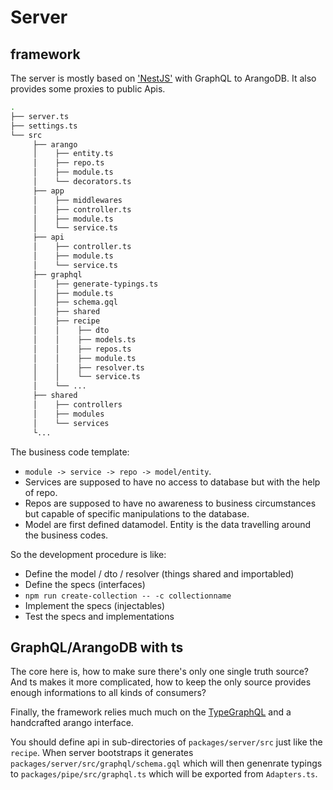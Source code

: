 # Server

## framework

The server is mostly based on ['NestJS'](https://nestjs.com/) with GraphQL to ArangoDB. It also provides some proxies to public Apis.

```bash
.
├── server.ts
├── settings.ts
└── src
     ├── arango
     │    ├── entity.ts
     │    ├── repo.ts
     │    ├── module.ts
     │    └── decorators.ts
     ├── app
     │    ├── middlewares
     │    ├── controller.ts
     │    ├── module.ts
     │    └── service.ts
     ├── api
     │    ├── controller.ts
     │    ├── module.ts
     │    └── service.ts
     ├── graphql
     │    ├── generate-typings.ts
     │    ├── module.ts
     │    ├── schema.gql
     │    ├── shared
     │    ├── recipe
     │    │    ├── dto
     │    │    ├── models.ts
     │    │    ├── repos.ts
     │    │    ├── module.ts
     │    │    ├── resolver.ts
     │    │    └── service.ts
     │    └── ...
     ├── shared
     │    ├── controllers
     │    ├── modules
     │    └── services
     └...
```

The business code template:

- `module -> service -> repo -> model/entity`.
- Services are supposed to have no access to database but with the help of repo.
- Repos are supposed to have no awareness to business circumstances but capable of specific manipulations to the database.
- Model are first defined datamodel. Entity is the data travelling around the business codes.

So the development procedure is like:

- Define the model / dto / resolver (things shared and importabled)
- Define the specs (interfaces)
- `npm run create-collection -- -c collectionname`
- Implement the specs (injectables)
- Test the specs and implementations

## GraphQL/ArangoDB with ts

The core here is, how to make sure there's only one single truth source? And ts makes it more complicated, how to keep the only source provides enough informations to all kinds of consumers?

Finally, the framework relies much much on the [TypeGraphQL](https://github.com/19majkel94/type-graphql) and a handcrafted arango interface.

You should define api in sub-directories of `packages/server/src` just like the `recipe`. When server bootstraps it generates `packages/server/src/graphql/schema.gql` which will then genenrate typings to `packages/pipe/src/graphql.ts` which will be exported from `Adapters.ts`.
